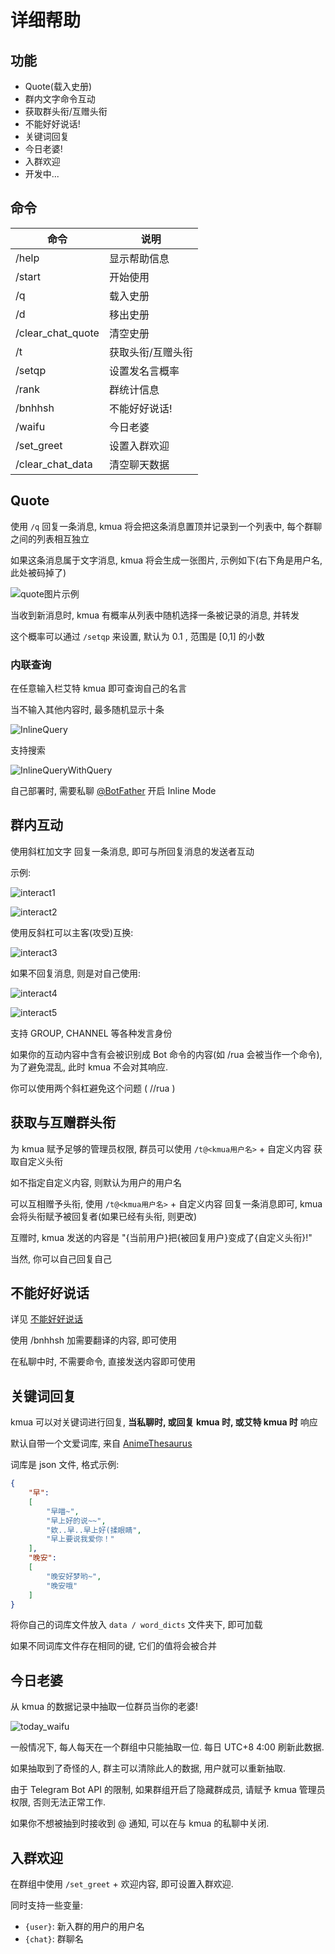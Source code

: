 # 详细帮助

## 功能

- Quote(载入史册)
- 群内文字命令互动
- 获取群头衔/互赠头衔
- 不能好好说话!
- 关键词回复
- 今日老婆!
- 入群欢迎
- 开发中...

## 命令

| 命令              | 说明              |
| ----------------- | ----------------- |
| /help             | 显示帮助信息      |
| /start            | 开始使用          |
| /q                | 载入史册          |
| /d                | 移出史册          |
| /clear_chat_quote | 清空史册          |
| /t                | 获取头衔/互赠头衔 |
| /setqp            | 设置发名言概率    |
| /rank             | 群统计信息        |
| /bnhhsh           | 不能好好说话!     |
| /waifu            | 今日老婆          |
| /set_greet        | 设置入群欢迎      |
| /clear_chat_data  | 清空聊天数据      |

## Quote

使用 `/q` 回复一条消息, kmua 将会把这条消息置顶并记录到一个列表中, 每个群聊之间的列表相互独立

如果这条消息属于文字消息, kmua 将会生成一张图片, 示例如下(右下角是用户名,此处被码掉了)

![quote图片示例](./images/quoteexp.png)

当收到新消息时, kmua 有概率从列表中随机选择一条被记录的消息, 并转发

这个概率可以通过 `/setqp` 来设置, 默认为 0.1 , 范围是 [0,1] 的小数

### 内联查询

在任意输入栏艾特 kmua 即可查询自己的名言

当不输入其他内容时, 最多随机显示十条

![InlineQuery](./images/inlinequery.png)

支持搜索

![InlineQueryWithQuery](./images/inlinequerywithquery.png)

自己部署时, 需要私聊 [@BotFather](https://t.me/BotFather) 开启 Inline Mode

## 群内互动

使用斜杠加文字 回复一条消息, 即可与所回复消息的发送者互动

示例:

![interact1](./images/interact1.png)

![interact2](./images/interact2.png)

使用反斜杠可以主客(攻受)互换:

![interact3](./images/interact3.png)

如果不回复消息, 则是对自己使用:

![interact4](./images/interact4.png)

![interact5](./images/interact5.png)

支持 GROUP, CHANNEL 等各种发言身份

如果你的互动内容中含有会被识别成 Bot 命令的内容(如 /rua 会被当作一个命令), 为了避免混乱, 此时 kmua 不会对其响应.

你可以使用两个斜杠避免这个问题 ( //rua )

## 获取与互赠群头衔

为 kmua 赋予足够的管理员权限, 群员可以使用 `/t@<kmua用户名>` + 自定义内容 获取自定义头衔

如不指定自定义内容, 则默认为用户的用户名

可以互相赠予头衔, 使用 `/t@<kmua用户名>` + 自定义内容 回复一条消息即可, kmua 会将头衔赋予被回复者(如果已经有头衔, 则更改)

互赠时, kmua 发送的内容是 "{当前用户}把{被回复用户}变成了{自定义头衔}!"

当然, 你可以自己回复自己

## 不能好好说话

详见 [不能好好说话](https://github.com/RimoChan/bnhhsh)

使用 /bnhhsh 加需要翻译的内容, 即可使用

在私聊中时, 不需要命令, 直接发送内容即可使用

## 关键词回复

kmua 可以对关键词进行回复, **当私聊时, 或回复 kmua 时, 或艾特 kmua 时** 响应

默认自带一个文爱词库, 来自 [AnimeThesaurus](https://github.com/Kyomotoi/AnimeThesaurus)

词库是 json 文件, 格式示例:

```json
{
    "早": 
    [
        "早喵~",
        "早上好的说~~",
        "欸..早..早上好(揉眼睛",
        "早上要说我爱你！"
    ],
    "晚安": 
    [
        "晚安好梦哟~",
        "晚安哦"    
    ]
}
```

将你自己的词库文件放入 `data / word_dicts` 文件夹下, 即可加载

如果不同词库文件存在相同的键, 它们的值将会被合并


## 今日老婆

从 kmua 的数据记录中抽取一位群员当你的老婆!

![today_waifu](./images/today_waifu.png)

一般情况下, 每人每天在一个群组中只能抽取一位. 每日 UTC+8 4:00 刷新此数据.

如果抽取到了奇怪的人, 群主可以清除此人的数据, 用户就可以重新抽取.

由于 Telegram Bot API 的限制, 如果群组开启了隐藏群成员, 请赋予 kmua 管理员权限, 否则无法正常工作.

如果你不想被抽到时接收到 @ 通知, 可以在与 kmua 的私聊中关闭.

## 入群欢迎

在群组中使用 `/set_greet` + 欢迎内容, 即可设置入群欢迎.

同时支持一些变量:

- `{user}`: 新入群的用户的用户名
- `{chat}`: 群聊名